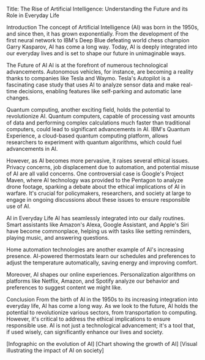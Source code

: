 Title: The Rise of Artificial Intelligence: Understanding the Future and its Role in Everyday Life

Introduction
The concept of Artificial Intelligence (AI) was born in the 1950s, and since then, it has grown exponentially. From the development of the first neural network to IBM's Deep Blue defeating world chess champion Garry Kasparov, AI has come a long way. Today, AI is deeply integrated into our everyday lives and is set to shape our future in unimaginable ways.

The Future of AI
AI is at the forefront of numerous technological advancements. Autonomous vehicles, for instance, are becoming a reality thanks to companies like Tesla and Waymo. Tesla's Autopilot is a fascinating case study that uses AI to analyze sensor data and make real-time decisions, enabling features like self-parking and automatic lane changes.

Quantum computing, another exciting field, holds the potential to revolutionize AI. Quantum computers, capable of processing vast amounts of data and performing complex calculations much faster than traditional computers, could lead to significant advancements in AI. IBM's Quantum Experience, a cloud-based quantum computing platform, allows researchers to experiment with quantum algorithms, which could fuel advancements in AI.

However, as AI becomes more pervasive, it raises several ethical issues. Privacy concerns, job displacement due to automation, and potential misuse of AI are all valid concerns. One controversial case is Google's Project Maven, where AI technology was provided to the Pentagon to analyze drone footage, sparking a debate about the ethical implications of AI in warfare. It's crucial for policymakers, researchers, and society at large to engage in ongoing discussions about these issues to ensure responsible use of AI.

AI in Everyday Life
AI has seamlessly integrated into our daily routines. Smart assistants like Amazon's Alexa, Google Assistant, and Apple's Siri have become commonplace, helping us with tasks like setting reminders, playing music, and answering questions.

Home automation technologies are another example of AI's increasing presence. AI-powered thermostats learn our schedules and preferences to adjust the temperature automatically, saving energy and improving comfort.

Moreover, AI shapes our online experiences. Personalization algorithms on platforms like Netflix, Amazon, and Spotify analyze our behavior and preferences to suggest content we might like.

Conclusion
From the birth of AI in the 1950s to its increasing integration into everyday life, AI has come a long way. As we look to the future, AI holds the potential to revolutionize various sectors, from transportation to computing. However, it's critical to address the ethical implications to ensure responsible use. AI is not just a technological advancement; it's a tool that, if used wisely, can significantly enhance our lives and society.

[Infographic on the evolution of AI]
[Chart showing the growth of AI]
[Visual illustrating the impact of AI on society]